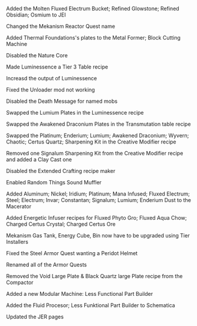 Added the Molten Fluxed Electrum Bucket; Refined Glowstone; Refined Obsidian; Osmium to JEI

Changed the Mekanism Reactor Quest name

Added Thermal Foundations's plates to the Metal Former; Block Cutting Machine

Disabled the Nature Core

Made Luminessence a Tier 3 Table recipe

Increasd the output of Luminessence

Fixed the Unloader mod not working

Disabled the Death Message for named mobs

Swapped the Lumium Plates in the Luminessence recipe

Swapped the Awakened Draconium Plates in the Transmutation table recipe

Swapped the Platinum; Enderium; Lumium; Awakened Draconium; Wyvern; Chaotic; Certus Quartz;  Sharpening Kit in the Creative Modifier recipe

Removed one Signalum Sharpening Kit from the Creative Modifier recipe and added a Clay Cast one

Disabled the Extended Crafting recipe maker

Enabled Random Things Sound Muffler

Added Aluminum; Nickel; Iridium; Platinum; Mana Infused; Fluxed Electrum; Steel; Electrum; Invar; Constantan; Signalum; Lumium; Enderium Dust to the Macerator

Added Energetic Infuser recipes for Fluxed Phyto Gro; Fluxed Aqua Chow; Charged Certus Crystal; Charged Certus Ore

Mekanism Gas Tank, Energy Cube, Bin now have to be upgraded using Tier Installers

Fixed the Steel Armor Quest wanting a Peridot Helmet

Renamed all of the Armor Quests

Removed the Void Large Plate & Black Quartz large Plate recipe from the Compactor

Added a new Modular Machine: Less Functional Part Builder

Added the Fluid Procesor; Less Funktional Part Builder to Schematica

Updated the JER pages
